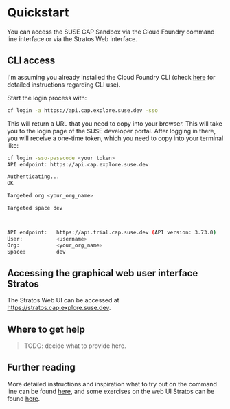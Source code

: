 # Quickstart

You can access the SUSE CAP Sandbox via the Cloud Foundry command line interface or via the Stratos Web interface. 

## CLI access

I'm assuming you already installed the Cloud Foundry CLI (check [here](/cli/) for detailed instructions regarding CLI use). 

Start the login process with:
``` bash
cf login -a https://api.cap.explore.suse.dev -sso
```

This will return a URL that you need to copy into your browser. This will take you to the login page of the SUSE developer portal. After logging in there, you will receive a one-time token, which you need to copy into your terminal like:
``` bash
cf login -sso-passcode <your token>
API endpoint: https://api.cap.explore.suse.dev

Authenticating...
OK

Targeted org <your_org_name>

Targeted space dev



API endpoint:   https://api.trial.cap.suse.dev (API version: 3.73.0)
User:           <username>
Org:            <your_org_name>
Space:          dev
```

## Accessing the graphical web user interface Stratos

The Stratos Web UI can be accessed at https://stratos.cap.explore.suse.dev. 

## Where to get help

> TODO: decide what to provide here. 

## Further reading

More detailed instructions and inspiration what to try out on the command line can be found [here](/cli/), and some exercises on the web UI Stratos can be found [here](/stratos). 
